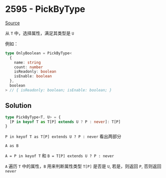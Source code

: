 # 2595 - PickByType

[Source](https://github.com/lybenson/ts-checker/blob/master/src/2595-medium-pickbytype/template.ts)

从 `T` 中，选择属性，满足其类型是 `U`

例如：

```typescript
type OnlyBoolean = PickByType<
  {
    name: string
    count: number
    isReadonly: boolean
    isEnable: boolean
  },
  boolean
> // { isReadonly: boolean; isEnable: boolean; }
```

## Solution

```ts
type PickByType<T, U> = {
  [P in keyof T as T[P] extends U ? P : never]: T[P]
}
```

`P in keyof T as T[P] extends U ? P : never` 看出两部分

`A as B`

`A = P in keyof T` 和 `B = T[P] extends U ? P : never`

`A` 遍历 `T` 中的属性，`B` 用来判断属性类型 `T[P]` 是否是 `U`, 若是，则返回 `P`, 否则返回 `never`
